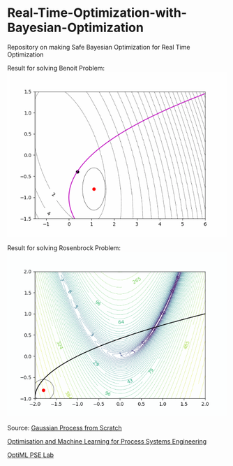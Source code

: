 # Real-Time-Optimization-with-Bayesian-Optimization

Repository on making Safe Bayesian Optimization for Real Time Optimization

Result for solving Benoit Problem:
![An animated GIF demonstrating my project](output/Benoit_Problem.gif)

Result for solving Rosenbrock Problem:
![An animated GIF demonstrating my project](output/Rosenbrock_Problem.gif)

Source:
[Gaussian Process from Scratch](https://github.com/AntonioE89/Gaussian-Process-from-scratch)

[ Optimisation and Machine Learning for Process Systems Engineering](https://www.imperial.ac.uk/optimisation-and-machine-learning-for-process-engineering/about-us/)

[OptiML PSE Lab](https://github.com/OptiMaL-PSE-Lab)